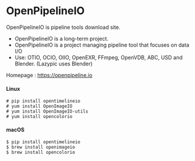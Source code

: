 # OpenPipelineIO
OpenPipelineIO is pipeline tools download site.

- OpenPipelineIO is a long-term project.
- OpenPipelineIO is a project managing pipeline tool that focuses on data I/O
- Use: OTIO, OCIO, OIIO, OpenEXR, FFmpeg, OpenVDB, ABC, USD and Blender. (Lazypic uses Blender)

Homepage : https://openpipeline.io

#### Linux
```
# pip install opentimelineio
# yum install OpenImageIO
# yum install OpenImageIO-utils
# yum install opencolorio
```

#### macOS
```
$ pip install opentimelineio
$ brew install openimageio
$ brew install opencolorio
```
